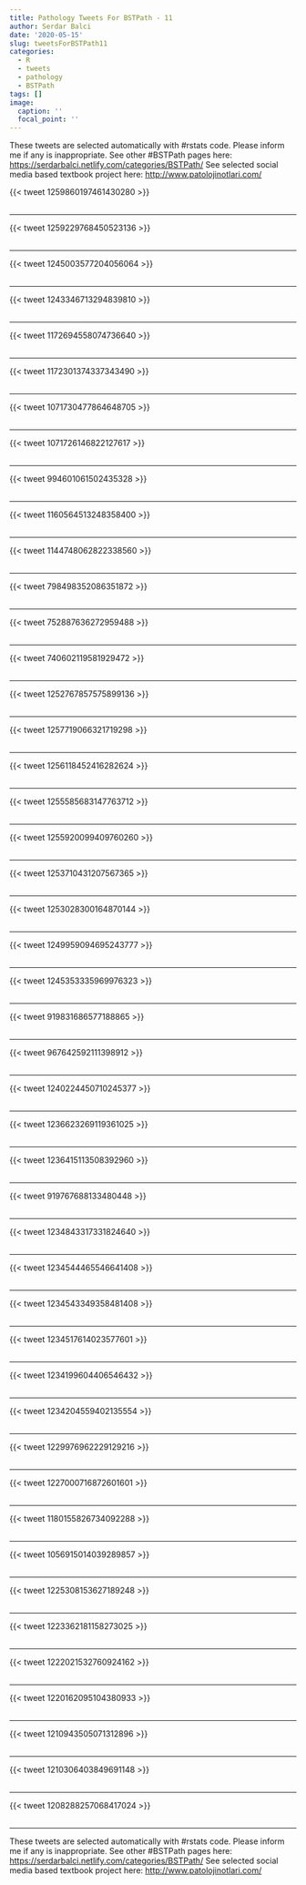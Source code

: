```yaml
---
title: Pathology Tweets For BSTPath - 11
author: Serdar Balci
date: '2020-05-15'
slug: tweetsForBSTPath11
categories:
  - R
  - tweets
  - pathology
  - BSTPath
tags: []
image:
  caption: ''
  focal_point: ''
---
```



These tweets are selected automatically with #rstats code. Please inform me if any is inappropriate.
See other #BSTPath pages here: https://serdarbalci.netlify.com/categories/BSTPath/ 
See selected social media based textbook project here: http://www.patolojinotlari.com/

{{< tweet 1259860197461430280 >}}
<br>
<br>
<hr>
{{< tweet 1259229768450523136 >}}
<br>
<br>
<hr>
{{< tweet 1245003577204056064 >}}
<br>
<br>
<hr>
{{< tweet 1243346713294839810 >}}
<br>
<br>
<hr>
{{< tweet 1172694558074736640 >}}
<br>
<br>
<hr>
{{< tweet 1172301374337343490 >}}
<br>
<br>
<hr>
{{< tweet 1071730477864648705 >}}
<br>
<br>
<hr>
{{< tweet 1071726146822127617 >}}
<br>
<br>
<hr>
{{< tweet 994601061502435328 >}}
<br>
<br>
<hr>
{{< tweet 1160564513248358400 >}}
<br>
<br>
<hr>
{{< tweet 1144748062822338560 >}}
<br>
<br>
<hr>
{{< tweet 798498352086351872 >}}
<br>
<br>
<hr>
{{< tweet 752887636272959488 >}}
<br>
<br>
<hr>
{{< tweet 740602119581929472 >}}
<br>
<br>
<hr>
{{< tweet 1252767857575899136 >}}
<br>
<br>
<hr>
{{< tweet 1257719066321719298 >}}
<br>
<br>
<hr>
{{< tweet 1256118452416282624 >}}
<br>
<br>
<hr>
{{< tweet 1255585683147763712 >}}
<br>
<br>
<hr>
{{< tweet 1255920099409760260 >}}
<br>
<br>
<hr>
{{< tweet 1253710431207567365 >}}
<br>
<br>
<hr>
{{< tweet 1253028300164870144 >}}
<br>
<br>
<hr>
{{< tweet 1249959094695243777 >}}
<br>
<br>
<hr>
{{< tweet 1245353335969976323 >}}
<br>
<br>
<hr>
{{< tweet 919831686577188865 >}}
<br>
<br>
<hr>
{{< tweet 967642592111398912 >}}
<br>
<br>
<hr>
{{< tweet 1240224450710245377 >}}
<br>
<br>
<hr>
{{< tweet 1236623269119361025 >}}
<br>
<br>
<hr>
{{< tweet 1236415113508392960 >}}
<br>
<br>
<hr>
{{< tweet 919767688133480448 >}}
<br>
<br>
<hr>
{{< tweet 1234843317331824640 >}}
<br>
<br>
<hr>
{{< tweet 1234544465546641408 >}}
<br>
<br>
<hr>
{{< tweet 1234543349358481408 >}}
<br>
<br>
<hr>
{{< tweet 1234517614023577601 >}}
<br>
<br>
<hr>
{{< tweet 1234199604406546432 >}}
<br>
<br>
<hr>
{{< tweet 1234204559402135554 >}}
<br>
<br>
<hr>
{{< tweet 1229976962229129216 >}}
<br>
<br>
<hr>
{{< tweet 1227000716872601601 >}}
<br>
<br>
<hr>
{{< tweet 1180155826734092288 >}}
<br>
<br>
<hr>
{{< tweet 1056915014039289857 >}}
<br>
<br>
<hr>
{{< tweet 1225308153627189248 >}}
<br>
<br>
<hr>
{{< tweet 1223362181158273025 >}}
<br>
<br>
<hr>
{{< tweet 1222021532760924162 >}}
<br>
<br>
<hr>
{{< tweet 1220162095104380933 >}}
<br>
<br>
<hr>
{{< tweet 1210943505071312896 >}}
<br>
<br>
<hr>
{{< tweet 1210306403849691148 >}}
<br>
<br>
<hr>
{{< tweet 1208288257068417024 >}}
<br>
<br>
<hr>


These tweets are selected automatically with #rstats code. Please inform me if any is inappropriate.
See other #BSTPath pages here: https://serdarbalci.netlify.com/categories/BSTPath/ 
See selected social media based textbook project here: http://www.patolojinotlari.com/
